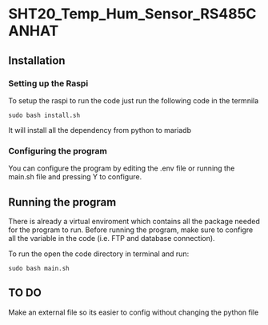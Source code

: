 # SHT20_Temp_Hum_Sensor_RS485CANHAT
## Installation
### Setting up the Raspi
To setup the raspi to run the code just run the following code in the termnila
```
sudo bash install.sh
```
It will install all the dependency from python to mariadb

### Configuring the program
You can configure the program by editing the .env file or running the main.sh file and pressing Y to configure.

## Running the program
There is already a virtual enviroment which contains all the package needed for the program to run. Before running the program, make sure to configre all the variable in the code (i.e. FTP and database connection).

To run the open the code directory in terminal and run:
```
sudo bash main.sh
```

## TO DO
Make an external file so its easier to config without changing the python file